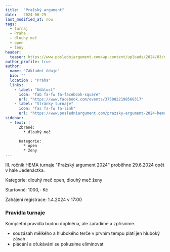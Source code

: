 ```yaml
---
title:  "Pražský argument"
date:   2024-06-29
last_modified_at: now
tags:
  - turnaj
  - Praha
  - dlouhý meč
  - open
  - ženy
header:
  teaser: https://www.posledniargument.com/wp-content/uploads/2024/03/n%C3%A1zev.jpg
author_profile: true
author:
  name: "Základní údaje"
  bio: ""
  location : "Praha"
  links:
    - label: "Událost"
      icon: "fab fa-fw fa-facebook-square"
      url: "https://www.facebook.com/events/3750022198560317"
    - label: "Stránky turnaje"
      icon: "fas fa-fw fa-link"
      url: "https://www.posledniargument.com/prazsky-argument-2024-hema-turnaj/"
sidebar:
  - text: |
      Zbraně:
        * dlouhý meč

      Kategorie:
        * open
        * ženy
---
```


III. ročník HEMA turnaje "Pražský argument 2024" proběhne 29.6.2024 opět v hale Jedenáctka.

Kategorie: dlouhý meč open, dlouhý meč ženy

Startovné: 1000,- Kč

Zahájení registrace: 1.4.2024 v 17:00

### Pravidla turnaje
Kompletní pravidla budou doplněna, ale zařadíme a zpřísníme.
* souzásah mělkého a hlubokého terče v prvním tempu platí jen hluboký zásah
* plácání a oťukávání se pokusíme eliminovat